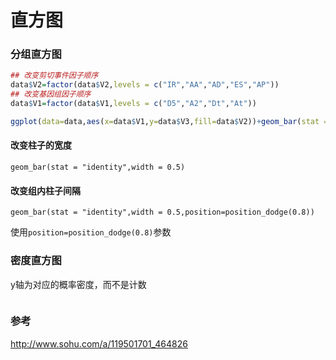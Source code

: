 # 直方图



### 分组直方图

```R
## 改变剪切事件因子顺序
data$V2=factor(data$V2,levels = c("IR","AA","AD","ES","AP"))
## 改变基因组因子顺序
data$V1=factor(data$V1,levels = c("D5","A2","Dt","At"))

ggplot(data=data,aes(x=data$V1,y=data$V3,fill=data$V2))+geom_bar(stat = "identity",position="dodge")

```

#### 改变柱子的宽度

`geom_bar(stat = "identity",width = 0.5)`

#### 改变组内柱子间隔

`geom_bar(stat = "identity",width = 0.5,position=position_dodge(0.8))`

使用`position=position_dodge(0.8)`参数

### 密度直方图

y轴为对应的概率密度，而不是计数

```R

```







### 参考

 http://www.sohu.com/a/119501701_464826 

